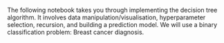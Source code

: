 The following notebook takes you through implementing the decision tree algorithm. It involves data manipulation/visualisation, hyperparameter selection, recursion, and building a prediction model. We will use a binary classification problem: Breast cancer diagnosis.
